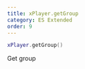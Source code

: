 ```yaml
---
title: xPlayer.getGroup
category: ES Extended
order: 9
---
```


```lua
xPlayer.getGroup()
```

Get group
